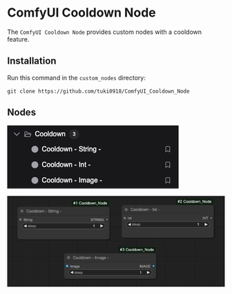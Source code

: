 # ComfyUI Cooldown Node

The `ComfyUI Cooldown Node` provides custom nodes with a cooldown feature.

## Installation

Run this command in the `custom_nodes` directory:

```
git clone https://github.com/tuki0918/ComfyUI_Cooldown_Node
```

## Nodes

![alt text](.docs/items.png)

![alt text](.docs/nodes.png)
